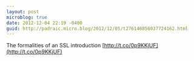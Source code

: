 ```yaml
---
layout: post
microblog: true
date: 2012-12-04 22:19 -0400
guid: http://padraic.micro.blog/2012/12/05/t276148856037724162.html
---
```

The formalities of an SSL introduction [http://t.co/0p9KKjUF](http://t.co/0p9KKjUF)
